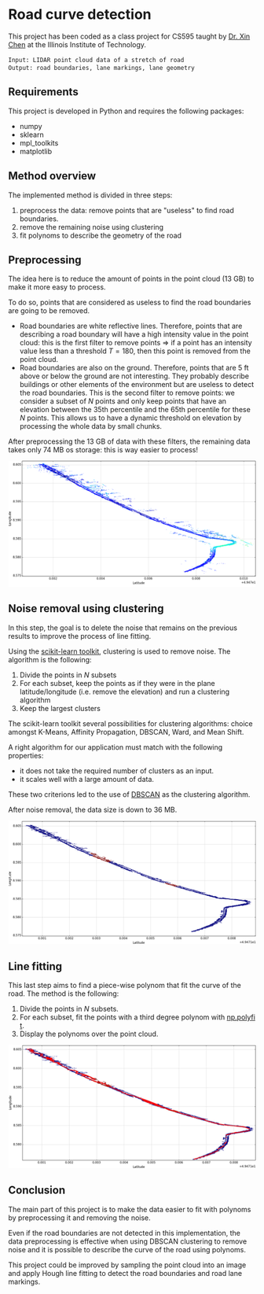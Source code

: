# Road curve detection

This project has been coded as a class project for CS595 taught by [Dr. Xin
Chen](http://www.cs.iit.edu/~xchen/) at the Illinois Institute of Technology.

    Input: LIDAR point cloud data of a stretch of road
    Output: road boundaries, lane markings, lane geometry

## Requirements

This project is developed in Python and requires the following packages:

- numpy
- sklearn
- mpl_toolkits
- matplotlib

## Method overview

The implemented method is divided in three steps:

1. preprocess the data: remove points that are "useless" to find road boundaries.
2. remove the remaining noise using clustering
3. fit polynoms to describe the geometry of the road

## Preprocessing

The idea here is to reduce the amount of points in the point cloud (13 GB) to
make it more easy to process.

To do so, points that are considered as useless to find the road boundaries
are going to be removed.

- Road boundaries are white reflective lines. Therefore, points that are
describing a road boundary will have a high intensity value in the point
cloud: this is the first filter to remove points $\Rightarrow$ if a point has
an intensity value less than a threshold $T=180$, then this point is removed
from the point cloud.
- Road boundaries are also on the ground. Therefore, points that are 5 ft above
or below the ground are not interesting. They probably describe buildings or
other elements of the environment but are useless to detect the road
boundaries. This is the second filter to remove points: we consider a subset
of $N$ points and only keep points that have an elevation between the 35th
percentile and the 65th percentile for these $N$ points. This allows us to
have a dynamic threshold on elevation by processing the whole data by small
chunks.

After preprocessing the 13 GB of data with these filters, the remaining data
takes only 74 MB os storage: this is way easier to process!

![Result after preprocessing](img/preprocess.png?raw=true)

## Noise removal using clustering

In this step, the goal is to delete the noise that remains on the previous
results to improve the process of line fitting.

Using the [scikit-learn toolkit](http://scikit-learn.org/stable/), clustering
is used to remove noise. The algorithm is the following:

1. Divide the points in $N$ subsets
2. For each subset, keep the points as if they were in the plane
latitude/longitude (i.e. remove the elevation) and run a clustering algorithm
3. Keep the largest clusters

The scikit-learn toolkit several possibilities for clustering algorithms:
choice amongst K-Means, Affinity Propagation, DBSCAN, Ward, and Mean Shift.

A right algorithm for our application must match with the following
properties:

- it does not take the required number of clusters as an input.
- it scales well with a large amount of data.

These two criterions led to the use of
[DBSCAN](https://en.wikipedia.org/wiki/DBSCAN) as the clustering algorithm.

After noise removal, the data size is down to 36 MB.

![Result after noise removal](img/noise_removal.png?raw=true)

## Line fitting

This last step aims to find a piece-wise polynom that fit the curve of the
road. The method is the following:

1. Divide the points in $N$ subsets.
2. For each subset, fit the points with a third degree polynom with [np.polyfi
t](http://docs.scipy.org/doc/numpy/reference/generated/numpy.polyfit.html).
3. Display the polynoms over the point cloud.

![Result after line fitting](img/line_fitting.png?raw=true)


## Conclusion

The main part of this project is to make the data easier to fit with polynoms
by preprocessing it and removing the noise.

Even if the road boundaries are not detected in this implementation, the data
preprocessing is effective when using DBSCAN clustering to remove noise and it
is possible to describe the curve of the road using polynoms.

This project could be improved by sampling the point cloud into an image and
apply Hough line fitting to detect the road boundaries and road lane markings.
